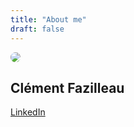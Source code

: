```yaml
---
title: "About me"
draft: false
---
```


<img style="max-width:300px; border-radius:50%" src="https://www.gravatar.com/avatar/14d1a6793c5a25776bcb778d6804e666?s=300"/>

## Clément Fazilleau

<div class="LI-profile-badge"  data-version="v1" data-size="large" data-locale="fr_FR" data-type="vertical" data-theme="dark" data-vanity="clement-f"><a class="LI-simple-link" href='https://fr.linkedin.com/in/clement-f?trk=profile-badge'>LinkedIn</a></div>